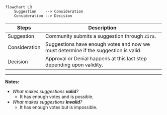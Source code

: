 ```mermaid
flowchart LR
	Suggestion    --> Consideration
	Consideration --> Decision
```


| Steps         | Description                                                   |
| ---           | ---                                                           |
| Suggestion    | Community submits a suggestion through `Zira`.                |
| Consideration | Suggestions have enough votes and now we must determine if the suggestion is valid. | 
| Decision      | Approval or Denial happens at this last step depending upon validity. |


---

**Notes:**
- _What makes suggestions **valid**?_
	+ It has enough votes and is possible.
- _What makes suggestions **invalid**?_
	+ It has enough votes but is impossible.
